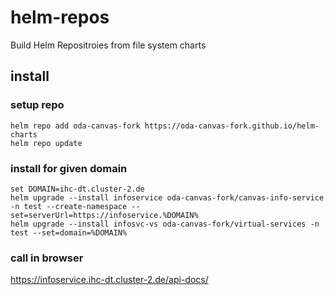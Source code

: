 # helm-repos

Build Helm Repositroies from file system charts


## install

### setup repo

```
helm repo add oda-canvas-fork https://oda-canvas-fork.github.io/helm-charts
helm repo update
```

### install for given domain

```
set DOMAIN=ihc-dt.cluster-2.de
helm upgrade --install infoservice oda-canvas-fork/canvas-info-service -n test --create-namespace --set=serverUrl=https://infoservice.%DOMAIN%
helm upgrade --install infosvc-vs oda-canvas-fork/virtual-services -n test --set=domain=%DOMAIN%
```

### call in browser

https://infoservice.ihc-dt.cluster-2.de/api-docs/
